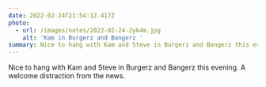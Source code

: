 ```yaml
---
date: 2022-02-24T21:54:12.417Z
photo:
  - url: /images/notes/2022-02-24-2yk4m.jpg
    alt: 'Kam in Burgerz and Bangerz '
summary: Nice to hang with Kam and Steve in Burgerz and Bangerz this evening.
---
```

Nice to hang with Kam and Steve in Burgerz and Bangerz this evening. A welcome distraction from the news. 
